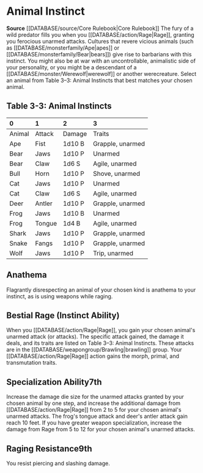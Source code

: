 ﻿---
id: '1'
name: Animal Instinct
rarity: Common
source: '[[DATABASE/source/Core Rulebook|Core Rulebook]]'
type: Barbarian Instinct

---
# Animal Instinct

**Source** [[DATABASE/source/Core Rulebook|Core Rulebook]] 
The fury of a wild predator fills you when you [[DATABASE/action/Rage|Rage]], granting you ferocious unarmed attacks. Cultures that revere vicious animals (such as [[DATABASE/monsterfamily/Ape|apes]] or [[DATABASE/monsterfamily/Bear|bears]]) give rise to barbarians with this instinct. You might also be at war with an uncontrollable, animalistic side of your personality, or you might be a descendant of a [[DATABASE/monster/Werewolf|werewolf]] or another werecreature. Select an animal from Table 3–3: Animal Instincts that best matches your chosen animal.

## Table 3-3: Animal Instincts

| 0 | 1 | 2 | 3 |
|:-------|:-------|:-------|:-----------------|
| Animal | Attack | Damage | Traits |
| Ape | Fist | 1d10 B | Grapple, unarmed |
| Bear | Jaws | 1d10 P | Unarmed |
| Bear | Claw | 1d6 S | Agile, unarmed |
| Bull | Horn | 1d10 P | Shove, unarmed |
| Cat | Jaws | 1d10 P | Unarmed |
| Cat | Claw | 1d6 S | Agile, unarmed |
| Deer | Antler | 1d10 P | Grapple, unarmed |
| Frog | Jaws | 1d10 B | Unarmed |
| Frog | Tongue | 1d4 B | Agile, unarmed |
| Shark | Jaws | 1d10 P | Grapple, unarmed |
| Snake | Fangs | 1d10 P | Grapple, unarmed |
| Wolf | Jaws | 1d10 P | Trip, unarmed |

## Anathema

Flagrantly disrespecting an animal of your chosen kind is anathema to your instinct, as is using weapons while raging.

## Bestial Rage (Instinct Ability)

When you [[DATABASE/action/Rage|Rage]], you gain your chosen animal's unarmed attack (or attacks). The specific attack gained, the damage it deals, and its traits are listed on Table 3–3: Animal Instincts. These attacks are in the [[DATABASE/weapongroup/Brawling|brawling]] group. Your [[DATABASE/action/Rage|Rage]] action gains the morph, primal, and transmutation traits.

## Specialization Ability<span class="item-type">7th</span>

Increase the damage die size for the unarmed attacks granted by your chosen animal by one step, and increase the additional damage from [[DATABASE/action/Rage|Rage]] from 2 to 5 for your chosen animal's unarmed attacks. The frog's tongue attack and deer's antler attack gain reach 10 feet. If you have greater weapon specialization, increase the damage from Rage from 5 to 12 for your chosen animal's unarmed attacks.

## Raging Resistance<span class="item-type">9th</span>

You resist piercing and slashing damage.
